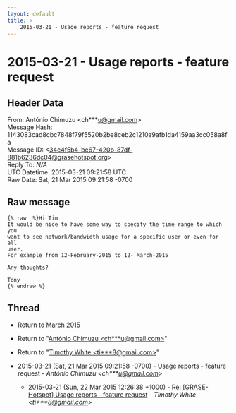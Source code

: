 ```yaml
---
layout: default
title: >
    2015-03-21 - Usage reports - feature request
---
```


# 2015-03-21 - Usage reports - feature request

## Header Data

From: António Chimuzu \<ch***u@gmail.com\><br>
Message Hash: 1143083cad8cbc7848f79f5520b2be8ceb2c1210a9afb1da4159aa3cc058a8fa<br>
Message ID: \<34c4f5b4-be67-420b-87df-881b6236dc04@grasehotspot.org\><br>
Reply To: _N/A_<br>
UTC Datetime: 2015-03-21 09:21:58 UTC<br>
Raw Date: Sat, 21 Mar 2015 09:21:58 -0700<br>

## Raw message

```
{% raw  %}Hi Tim
It would be nice to have some way to specify the time range to which you 
want to see network/bandwidth usage for a specific user or even for all 
user.
For example from 12-February-2015 to 12- March-2015

Any thoughts?

Tony
{% endraw %}
```

## Thread

+ Return to [March 2015](/archive/2015/03)

+ Return to "[António Chimuzu <ch***u<span>@</span>gmail.com>](/authors/ch___u_at_gmail_com)"
+ Return to "[Timothy White <ti***8<span>@</span>gmail.com>](/authors/ti___8_at_gmail_com)"

+ 2015-03-21 (Sat, 21 Mar 2015 09:21:58 -0700) - Usage reports - feature request - _António Chimuzu \<ch***u@gmail.com\>_
  + 2015-03-21 (Sun, 22 Mar 2015 12:26:38 +1000) - [Re: [GRASE-Hotspot] Usage reports - feature request](/archive/2015/03/101b7d0f55856261e0a1bb2b4f51e1f9985c3d8ab504212b06474517d5dd103e) - _Timothy White \<ti***8@gmail.com\>_

